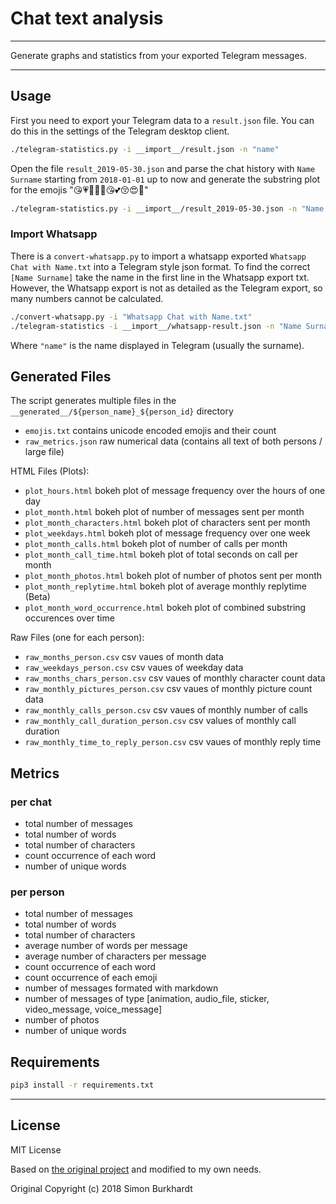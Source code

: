 # Chat text analysis

---

Generate graphs and statistics from your exported Telegram messages.

---

## Usage

First you need to export your Telegram data to a `result.json` file. You can do this in the settings of the Telegram desktop client.

```bash
./telegram-statistics.py -i __import__/result.json -n "name"
```

Open the file `result_2019-05-30.json` and parse the chat history with `Name Surname` starting from `2018-01-01` up to now and generate the substring plot for the emojis "😘💗💙💓🧡😘💕😚😍🥰"

```bash
./telegram-statistics.py -i __import__/result_2019-05-30.json -n "Name Surname" -d 2018-01-01 -w "😘;💗;💙;💓;🧡;😘;💕;😚;😍;🥰"
```

### Import Whatsapp

There is a `convert-whatsapp.py` to import a whatsapp exported `Whatsapp Chat with Name.txt` into a Telegram style json format.
To find the correct `[Name Surname]` take the name in the first line in the Whatsapp export txt.
However, the Whatsapp export is not as detailed as the Telegram export, so many numbers cannot be calculated.

```bash
./convert-whatsapp.py -i "Whatsapp Chat with Name.txt"
./telegram-statistics -i __import__/whatsapp-result.json -n "Name Surname"
```

Where `"name"` is the name displayed in Telegram (usually the surname).

## Generated Files

The script generates multiple files in the `__generated__/${person_name}_${person_id}` directory

- `emojis.txt` contains unicode encoded emojis and their count
- `raw_metrics.json` raw numerical data (contains all text of both persons / large file)

HTML Files (Plots):

- `plot_hours.html` bokeh plot of message frequency over the hours of one day
- `plot_month.html` bokeh plot of number of messages sent per month
- `plot_month_characters.html` bokeh plot of characters sent per month
- `plot_weekdays.html` bokeh plot of message frequency over one week
- `plot_month_calls.html` bokeh plot of number of calls per month 
- `plot_month_call_time.html` bokeh plot of total seconds on call per month
- `plot_month_photos.html` bokeh plot of number of photos sent per month 
- `plot_month_replytime.html` bokeh plot of average monthly replytime (Beta)
- `plot_month_word_occurrence.html` bokeh plot of combined substring occurences over time

Raw Files (one for each person):

- `raw_months_person.csv` csv vaues of month data
- `raw_weekdays_person.csv` csv vaues of weekday data
- `raw_months_chars_person.csv` csv vaues of monthly character count data
- `raw_monthly_pictures_person.csv` csv vaues of monthly picture count data
- `raw_monthly_calls_person.csv` csv vaues of monthly number of calls
- `raw_monthly_call_duration_person.csv` csv values of monthly call duration
- `raw_monthly_time_to_reply_person.csv` csv vaues of monthly reply time


## Metrics

### per chat
- total number of messages
- total number of words
- total number of characters
- count occurrence of each word
- number of unique words

### per person
- total number of messages
- total number of words
- total number of characters
- average number of words per message
- average number of characters per message
- count occurrence of each word
- count occurrence of each emoji
- number of messages formated with markdown
- number of messages of type [animation, audio_file, sticker, video_message, voice_message]
- number of photos
- number of unique words

## Requirements

```sh
pip3 install -r requirements.txt
```
---

## License

MIT License

Based on [the original project](https://github.com/mnemocron/TelegramChatStats) and modified to my own needs.

Original Copyright (c) 2018 Simon Burkhardt

